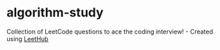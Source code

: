 # algorithm-study
Collection of LeetCode questions to ace the coding interview! - Created using [LeetHub](https://github.com/QasimWani/LeetHub)
